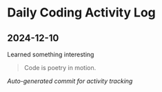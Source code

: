 # Daily Coding Activity Log

## 2024-12-10

Learned something interesting

> Code is poetry in motion.

*Auto-generated commit for activity tracking*
